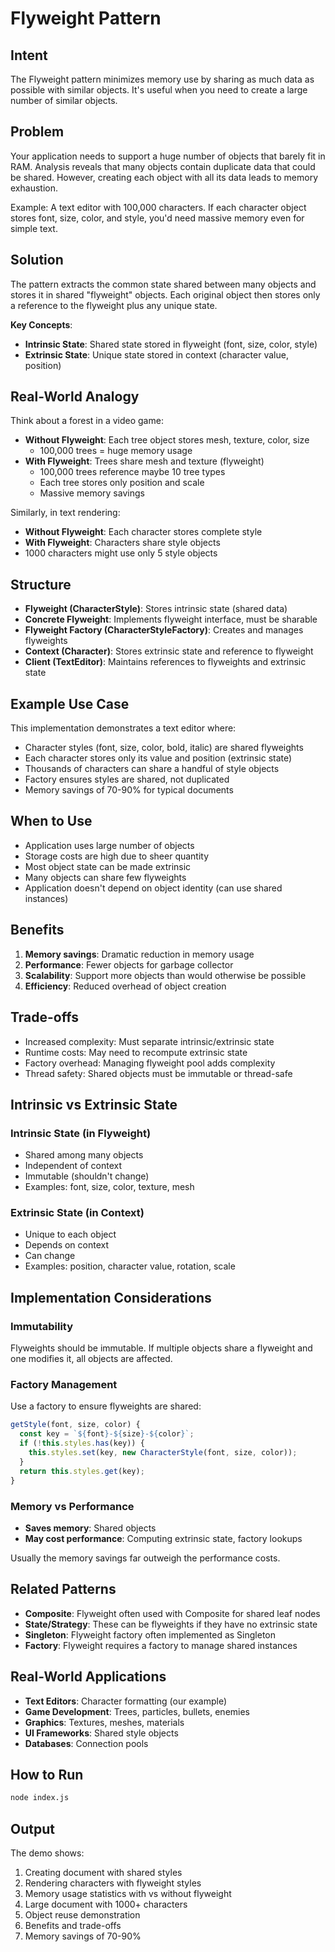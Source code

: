 # Flyweight Pattern

## Intent
The Flyweight pattern minimizes memory use by sharing as much data as possible with similar objects. It's useful when you need to create a large number of similar objects.

## Problem
Your application needs to support a huge number of objects that barely fit in RAM. Analysis reveals that many objects contain duplicate data that could be shared. However, creating each object with all its data leads to memory exhaustion.

Example: A text editor with 100,000 characters. If each character object stores font, size, color, and style, you'd need massive memory even for simple text.

## Solution
The pattern extracts the common state shared between many objects and stores it in shared "flyweight" objects. Each original object then stores only a reference to the flyweight plus any unique state.

**Key Concepts**:
- **Intrinsic State**: Shared state stored in flyweight (font, size, color, style)
- **Extrinsic State**: Unique state stored in context (character value, position)

## Real-World Analogy
Think about a forest in a video game:
- **Without Flyweight**: Each tree object stores mesh, texture, color, size
  - 100,000 trees = huge memory usage
- **With Flyweight**: Trees share mesh and texture (flyweight)
  - 100,000 trees reference maybe 10 tree types
  - Each tree stores only position and scale
  - Massive memory savings

Similarly, in text rendering:
- **Without Flyweight**: Each character stores complete style
- **With Flyweight**: Characters share style objects
- 1000 characters might use only 5 style objects

## Structure
- **Flyweight (CharacterStyle)**: Stores intrinsic state (shared data)
- **Concrete Flyweight**: Implements flyweight interface, must be sharable
- **Flyweight Factory (CharacterStyleFactory)**: Creates and manages flyweights
- **Context (Character)**: Stores extrinsic state and reference to flyweight
- **Client (TextEditor)**: Maintains references to flyweights and extrinsic state

## Example Use Case
This implementation demonstrates a text editor where:
- Character styles (font, size, color, bold, italic) are shared flyweights
- Each character stores only its value and position (extrinsic state)
- Thousands of characters can share a handful of style objects
- Factory ensures styles are shared, not duplicated
- Memory savings of 70-90% for typical documents

## When to Use
- Application uses large number of objects
- Storage costs are high due to sheer quantity
- Most object state can be made extrinsic
- Many objects can share few flyweights
- Application doesn't depend on object identity (can use shared instances)

## Benefits
1. **Memory savings**: Dramatic reduction in memory usage
2. **Performance**: Fewer objects for garbage collector
3. **Scalability**: Support more objects than would otherwise be possible
4. **Efficiency**: Reduced overhead of object creation

## Trade-offs
- Increased complexity: Must separate intrinsic/extrinsic state
- Runtime costs: May need to recompute extrinsic state
- Factory overhead: Managing flyweight pool adds complexity
- Thread safety: Shared objects must be immutable or thread-safe

## Intrinsic vs Extrinsic State

### Intrinsic State (in Flyweight)
- Shared among many objects
- Independent of context
- Immutable (shouldn't change)
- Examples: font, size, color, texture, mesh

### Extrinsic State (in Context)
- Unique to each object
- Depends on context
- Can change
- Examples: position, character value, rotation, scale

## Implementation Considerations

### Immutability
Flyweights should be immutable. If multiple objects share a flyweight and one modifies it, all objects are affected.

### Factory Management
Use a factory to ensure flyweights are shared:
```javascript
getStyle(font, size, color) {
  const key = `${font}-${size}-${color}`;
  if (!this.styles.has(key)) {
    this.styles.set(key, new CharacterStyle(font, size, color));
  }
  return this.styles.get(key);
}
```

### Memory vs Performance
- **Saves memory**: Shared objects
- **May cost performance**: Computing extrinsic state, factory lookups

Usually the memory savings far outweigh the performance costs.

## Related Patterns
- **Composite**: Flyweight often used with Composite for shared leaf nodes
- **State/Strategy**: These can be flyweights if they have no extrinsic state
- **Singleton**: Flyweight factory often implemented as Singleton
- **Factory**: Flyweight requires a factory to manage shared instances

## Real-World Applications
- **Text Editors**: Character formatting (our example)
- **Game Development**: Trees, particles, bullets, enemies
- **Graphics**: Textures, meshes, materials
- **UI Frameworks**: Shared style objects
- **Databases**: Connection pools

## How to Run
```bash
node index.js
```

## Output
The demo shows:
1. Creating document with shared styles
2. Rendering characters with flyweight styles
3. Memory usage statistics with vs without flyweight
4. Large document with 1000+ characters
5. Object reuse demonstration
6. Benefits and trade-offs
7. Memory savings of 70-90%
